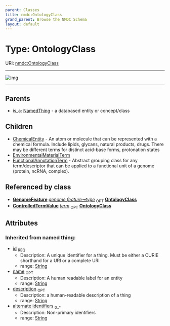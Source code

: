```yaml
---
parent: Classes
title: nmdc:OntologyClass
grand_parent: Browse the NMDC Schema
layout: default
---
```


# Type: OntologyClass




URI: [nmdc:OntologyClass](https://microbiomedata/meta/OntologyClass)


---

![img](http://yuml.me/diagram/nofunky;dir:TB/class/[GenomeFeature]-%20type%200..1%3E[OntologyClass%7Cid(i):string;name(i):string%20%3F;description(i):string%20%3F;alternate_identifiers(i):string%20%2A],[ControlledTermValue]++-%20term%200..1%3E[OntologyClass],[OntologyClass]%5E-[FunctionalAnnotationTerm],[OntologyClass]%5E-[EnvironmentalMaterialTerm],[OntologyClass]%5E-[ChemicalEntity],[NamedThing]%5E-[OntologyClass],[NamedThing],[GenomeFeature],[FunctionalAnnotationTerm],[EnvironmentalMaterialTerm],[ControlledTermValue],[ChemicalEntity])

---


## Parents

 *  is_a: [NamedThing](NamedThing.md) - a databased entity or concept/class

## Children

 * [ChemicalEntity](ChemicalEntity.md) - An atom or molecule that can be represented with a chemical formula. Include lipids, glycans, natural products, drugs. There may be different terms for distinct acid-base forms, protonation states
 * [EnvironmentalMaterialTerm](EnvironmentalMaterialTerm.md)
 * [FunctionalAnnotationTerm](FunctionalAnnotationTerm.md) - Abstract grouping class for any term/descriptor that can be applied to a functional unit of a genome (protein, ncRNA, complex).

## Referenced by class

 *  **[GenomeFeature](GenomeFeature.md)** *[genome feature➞type](genome_feature_type.md)*  <sub>OPT</sub>  **[OntologyClass](OntologyClass.md)**
 *  **[ControlledTermValue](ControlledTermValue.md)** *[term](term.md)*  <sub>OPT</sub>  **[OntologyClass](OntologyClass.md)**

## Attributes


### Inherited from named thing:

 * [id](id.md)  <sub>REQ</sub>
    * Description: A unique identifier for a thing. Must be either a CURIE shorthand for a URI or a complete URI
    * range: [String](types/String.md)
 * [name](name.md)  <sub>OPT</sub>
    * Description: A human readable label for an entity
    * range: [String](types/String.md)
 * [description](description.md)  <sub>OPT</sub>
    * Description: a human-readable description of a thing
    * range: [String](types/String.md)
 * [alternate identifiers](alternate_identifiers.md)  <sub>0..*</sub>
    * Description: Non-primary identifiers
    * range: [String](types/String.md)
